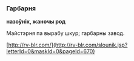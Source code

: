 ### Гарбарня
**назоўнік, жаночы род**

Майстэрня па вырабу шкур; гарбарны завод.

<a rel="author">[http://rv-blr.com/](http://rv-blr.com/slounik.jsp?letterId=0&maskId=0&pageId=670)</a>
